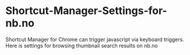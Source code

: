 Shortcut-Manager-Settings-for-nb.no
===================================

Shortcut Manager for Chrome can trigger javascript via keyboard triggers. Here is settings for browsing thumbnail search results on nb.no
